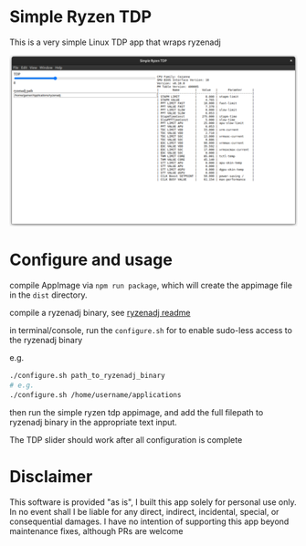 # Simple Ryzen TDP

This is a very simple Linux TDP app that wraps ryzenadj

![screenshot](./simple-ryzen-tdp.png)

# Configure and usage

compile AppImage via `npm run package`, which will create the appimage file in the `dist` directory.

compile a ryzenadj binary, see [ryzenadj readme](https://github.com/FlyGoat/RyzenAdj#installation)

in terminal/console, run the `configure.sh` for to enable sudo-less access to the ryzenadj binary

e.g.
```bash
./configure.sh path_to_ryzenadj_binary
# e.g.
./configure.sh /home/username/applications
```

then run the simple ryzen tdp appimage, and add the full filepath to ryzenadj binary in the appropriate text input.

The TDP slider should work after all configuration is complete

# Disclaimer

This software is provided "as is", I built this app solely for personal use only. In no event shall I be liable for any direct, indirect, incidental, special, or consequential damages. I have no intention of supporting this app beyond maintenance fixes, although PRs are welcome